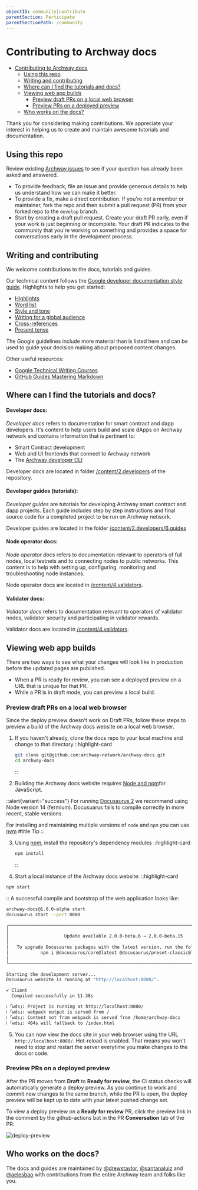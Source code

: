 ```yaml
---
objectID: community|contribute
parentSection: Participate
parentSectionPath: /community
---
```


# Contributing to Archway docs

- [Contributing to Archway docs](#contributing-to-starport-docs)
  - [Using this repo](#using-this-repo)
  - [Writing and contributing](#writing-and-contributing)
  - [Where can I find the tutorials and docs?](#where-can-i-find-the-tutorials-and-docs)
  - [Viewing web app builds](#viewing-web-app-builds)
    - [Preview draft PRs on a local web browser](#preview-draft-prs-on-a-local-web-browser)
    - [Preview PRs on a deployed preview](#preview-prs-on-a-deployed-preview)
  - [Who works on the docs?](#who-works-on-the-docs)

Thank you for considering making contributions. We appreciate your interest in helping us to create and maintain awesome tutorials and documentation.

## Using this repo

Review existing <a href="https://github.com/archway-network/archway-docs/issues" target="_blank" >Archway issues</a> to see if your question has already been asked and answered.

- To provide feedback, file an issue and provide generous details to help us understand how we can make it better.
- To provide a fix, make a direct contribution. If you're not a member or maintainer, fork the repo and then submit a pull request (PR) from your forked repo to the `develop` branch.
- Start by creating a draft pull request. Create your draft PR early, even if your work is just beginning or incomplete. Your draft PR indicates to the community that you're working on something and provides a space for conversations early in the development process.
<!-- Merging is blocked for `Draft` PRs, so they provide a safe place to experiment and invite comments.  -->

## Writing and contributing

We welcome contributions to the docs, tutorials and guides.

Our technical content follows the <a href="https://developers.google.com/style" target="_blank" >Google developer documentation style guide</a>. Highlights to help you get started:

- <a href="https://developers.google.com/style/highlights" target="_blank" >Highlights</a>
- <a href="https://developers.google.com/style/word-list" target="_blank" >Word list</a>
- <a href="https://developers.google.com/style/tone" target="_blank" >Style and tone</a>
- <a href="https://developers.google.com/style/translation" target="_blank" >Writing for a global audience</a>
- <a href="https://developers.google.com/style/cross-references" target="_blank" >Cross-references</a>
- <a href="https://developers.google.com/style/tense" target="_blank" >Present tense</a>

The Google guidelines include more material than is listed here and can be used to guide your decision making about proposed content changes.

Other useful resources:

- <a href="https://developers.google.com/tech-writing" target="_blank" >Google Technical Writing Courses</a>
- <a href="https://guides.github.com/features/mastering-markdown/" target="_blank" >GitHub Guides Mastering Markdown</a>

## Where can I find the tutorials and docs?

#### Developer docs:

_Developer docs_ refers to documentation for smart contract and dapp developers. It's content to help users build and scale dApps on Archway network and contains information that is pertinent to:

- Smart Contract development
- Web and UI frontends that connect to Archway network
- The <a href="https://www.npmjs.com/package/@archwayhq/cli" target="_blank" >Archway developer CLI</a>

Developer docs are located in folder <a href="https://github.com/archway-network/archway-docs/tree/main/content/2.developers" target="_blank" >/content/2.developers</a> of the repository.

#### Developer guides (tutorials):

_Developer guides_ are tutorials for developing Archway smart contract and dapp projects. Each guide includes step by step instructions and final source code for a completed project to be run on Archway network.

Developer guides are located in the folder <a href="https://github.com/archway-network/archway-docs/tree/main/content/2.developers/6.guides" target="_blank" >/content/2.developers/6.guides</a>

#### Node operator docs:

_Node operator docs_ refers to documentation relevant to operators of full nodes, local testnets and to connecting nodes to public networks. This content is to help with setting up, configuring, monitoring and troubleshooting node instances.

Node operator docs are located in <a href="https://github.com/archway-network/archway-docs/tree/main/content/4.validators" target="_blank" >/content/4.validators</a>.

#### Validator docs:

_Validator docs_ refers to documentation relevant to operators of validator nodes, validator security and participating in validator rewards.

Validator docs are located in <a href="https://github.com/archway-network/archway-docs/tree/main/content/4.validators" target="_blank" >/content/4.validators</a>.

## Viewing web app builds

There are two ways to see what your changes will look like in production before the updated pages are published.

- When a PR is ready for review, you can see a deployed preview on a URL that is unique for that PR.
- While a PR is in draft mode, you can preview a local build.

### Preview draft PRs on a local web browser

Since the deploy preview doesn't work on Draft PRs, follow these steps to preview a build of the Archway docs website on a local web browser.

1. If you haven't already, clone the docs repo to your local machine and change to that directory
   ::highlight-card

   ```bash
   git clone git@github.com:archway-network/archway-docs.git
   cd archway-docs
   ```

   ::

2. Building the Archway docs website requires <a href="https://nodejs.org/en/download/" target="_blank" >Node and npm</a>for JavaScript.

::alert{variant="success"}
For running <a href="https://docusaurus.io/" target="_blank" >Docusaurus 2</a> we recommend using Node version 14 (fermium). Docusuarus fails to compile correctly in more recent, stable versions.

For installing and maintaining multiple versions of `node` and `npm` you can use <a href="https://nvm.sh" target="_blank" >nvm</a>
#title
Tip
::

3. Using <a href="https://www.npmjs.com/" target="_blank" >npm</a>, install the repository's dependency modules
   ::highlight-card

   ```bash
   npm install
   ```

   ::

4. Start a local instance of the Archway docs website:
   ::highlight-card

```bash
npm start
```

::
A successful compile and bootstrap of the web application looks like:

```bash
archway-docs@1.0.0-alpha start
docusaurus start --port 8080

╭────────────────────────────────────────────────────────────────────────────────────────╮
│                                                                                        │
│                     Update available 2.0.0-beta.6 → 2.0.0-beta.15                      │
│                                                                                        │
│   To upgrade Docusaurus packages with the latest version, run the following command:   │
│            npm i @docusaurus/core@latest @docusaurus/preset-classic@latest             │
│                                                                                        │
╰────────────────────────────────────────────────────────────────────────────────────────╯

Starting the development server...
Docusaurus website is running at "http://localhost:8080/".

✔ Client
  Compiled successfully in 11.38s

ℹ ｢wds｣: Project is running at http://localhost:8080/
ℹ ｢wds｣: webpack output is served from /
ℹ ｢wds｣: Content not from webpack is served from /home/archway-docs
ℹ ｢wds｣: 404s will fallback to /index.html
```

5.  You can now view the docs site in your web browser using the URL `http://localhost:8080/`. Hot-reload is enabled. That means you won't need to stop and restart the server everytime you make changes to the docs or code.

### Preview PRs on a deployed preview

After the PR moves from **Draft** to **Ready for review**, the CI status checks will automatically generate a deploy preview. As you continue to work and commit new changes to the same branch, while the PR is open, the deploy preview will be kept up to date with your latest pushed change set.

To view a deploy preview on a **Ready for review** PR, click the preview link in the comment by the github-actions bot in the PR **Conversation** tab of the PR:

![deploy-preview](/images/docs/deploy-preview.png)

## Who works on the docs?

The docs and guides are maintained by <a href="https://github.com/drewstaylor" target="_blank" >@drewstaylor</a>, <a href="https://github.com/santanaluiz" target="_blank" >@santanaluiz</a> and <a href="https://github.com/aelesbao" target="_blank" >@aelesbao</a> with contributions from the entire Archway team and folks like you.
